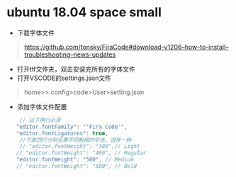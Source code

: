 # ubuntu 18.04 space small

- 下载字体文件
> https://github.com/tonsky/FiraCode#download-v1206–how-to-install–troubleshooting–news–updates
  
-  打开ttf文件夹，双击安装完所有的字体文件
-  打开VSCODE的settings.json文件
> home><user>>.config>code>User>setting.json

-  添加字体文件配置

```js
	// 以下两行必须
   "editor.fontFamily": "'Fira Code'",
   "editor.fontLigatures": true,
    //下面四行分别设置不同粗细的字体，选择一种
    // "editor.fontWeight": "300",// Light
   // "editor.fontWeight": "400", // Regular
   "editor.fontWeight": "500", // Medium
   // "editor.fontWeight": "600", // Bold

```